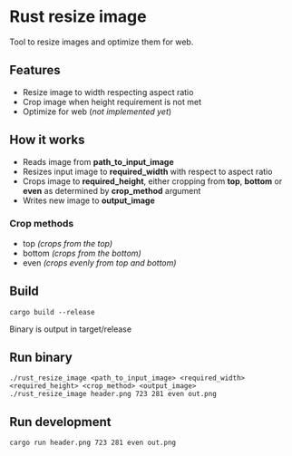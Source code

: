 # Rust resize image

Tool to resize images and optimize them for web.

## Features

* Resize image to width respecting aspect ratio
* Crop image when height requirement is not met
* Optimize for web (*not implemented yet*)

## How it works

* Reads image from **path_to_input_image**
* Resizes input image to **required_width** with respect to aspect ratio
* Crops image to **required_height**, either cropping from **top**, **bottom** or **even** as determined by **crop_method** argument
* Writes new image to **output_image**

### Crop methods

* top *(crops from the top)*
* bottom *(crops from the bottom)*
* even *(crops evenly from top and bottom)*

## Build

```
cargo build --release
```

Binary is output in target/release

## Run binary

```
./rust_resize_image <path_to_input_image> <required_width> <required_height> <crop_method> <output_image>
./rust_resize_image header.png 723 281 even out.png
```

## Run development

```
cargo run header.png 723 281 even out.png
```
